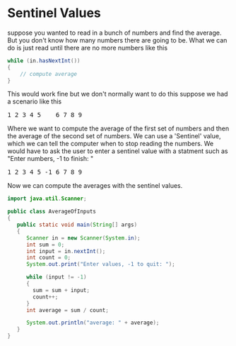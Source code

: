 # Sentinel Values
suppose you wanted to read in a bunch of numbers and find the average. But you don't know how many numbers there are going to be. 
What we can do is just read until there are no more numbers like this 
```java
while (in.hasNextInt())
{
    // compute average
}
```
This would work fine but we don't normally want to do this suppose we had a scenario like this 
<pre>
1 2 3 4 5    6 7 8 9 
</pre>
Where we want to compute the average of the first set of numbers and then the average of the second set of numbers. We can use a 'Sentinel' value, which we can tell the computer when to stop reading the numbers. We would have to ask the user to enter a sentinel value with a statment such as "Enter numbers, -1 to finish: "
<pre>
1 2 3 4 5 -1 6 7 8 9
</pre>
Now we can compute the averages with the sentinel values. 
```java
import java.util.Scanner;

public class AverageOfInputs
{
   public static void main(String[] args)
   {
      Scanner in = new Scanner(System.in);
      int sum = 0;
      int input = in.nextInt();
      int count = 0;
      System.out.print("Enter values, -1 to quit: ");

      while (input != -1)
      {
        sum = sum + input;
        count++;
      }
      int average = sum / count;

      System.out.println("average: " + average);
   }
}
```